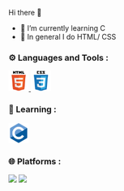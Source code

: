 <!--<p align="left"> <img src="https://komarev.com/ghpvc/?username=osiris0110&label=Profile%20views&color=0e75b6&style=flat" alt="osiris0110" /> </p>-->
 Hi there :wave:

- :seedling: I’m currently learning C
- :pencil: In general I do HTML/ CSS

<h3 align="left"> ⚙️ Languages and Tools :</h3>
<p align="left"> <a href="https://www.w3.org/html/" target="_blank"> <img src="https://raw.githubusercontent.com/devicons/devicon/master/icons/html5/html5-original-wordmark.svg" alt="html5" width="40" height="40"/> </a> <a href="https://www.w3schools.com/css/" target="_blank"> <img src="https://raw.githubusercontent.com/devicons/devicon/master/icons/css3/css3-original-wordmark.svg" alt="css3" width="40" height="40"/> </a> </p>

<h3 align="left"> 📖 Learning : </h3>
<img src="https://raw.githubusercontent.com/devicons/devicon/master/icons/c/c-original.svg" alt="c" width="40" height="40"/> </a> </p>

<h3 align="left"> 🌐 Platforms : </h3>
<img src="https://media.discordapp.net/attachments/736573376730234911/892206249326825492/Osiris01102.png"> <img src="https://www.codewars.com/users/Osiris0110/badges/large">
